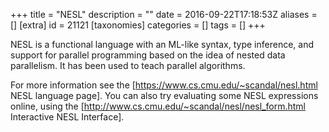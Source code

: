 +++
title = "NESL"
description = ""
date = 2016-09-22T17:18:53Z
aliases = []
[extra]
id = 21121
[taxonomies]
categories = []
tags = []
+++


NESL is a functional language with an ML-like syntax, type inference, and support for parallel programming based on the idea of nested data parallelism. It has been used to teach parallel algorithms.

For more information see the [https://www.cs.cmu.edu/~scandal/nesl.html NESL language page]. You can also try evaluating some NESL expressions online, using the [http://www.cs.cmu.edu/~scandal/nesl/nesl_form.html Interactive NESL Interface].
